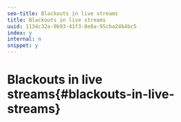 ```yaml
---
seo-title: Blackouts in live streams
title: Blackouts in live streams
uuid: 1134c32a-0b93-41f3-8e0a-95cba24b4bc5
index: y
internal: n
snippet: y
---
```


# Blackouts in live streams{#blackouts-in-live-streams}

